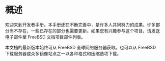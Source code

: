 # 概述


欢迎来到开发者手册。本手册还在不断完善中，是许多人共同努力的成果。许多部分尚不存在，一些已存在的部分也需要更新。如果您有兴趣参与这个项目，请发送电子邮件至 FreeBSD 文档项目邮件列表。

本文档的最新版本始终可从 FreeBSD 全球网络服务器获取。也可以从 FreeBSD 下载服务器或众多镜像站点之一以各种格式和压缩选项下载。
